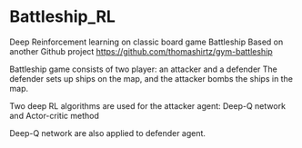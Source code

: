 # Battleship_RL
Deep Reinforcement learning on classic board game Battleship
Based on another Github project https://github.com/thomashirtz/gym-battleship

Battleship game consists of two player: an attacker and a defender
The defender sets up ships on the map, and the attacker bombs the ships in the map.

Two deep RL algorithms are used for the attacker agent:
Deep-Q network and Actor-critic method

Deep-Q network are also applied to defender agent.
